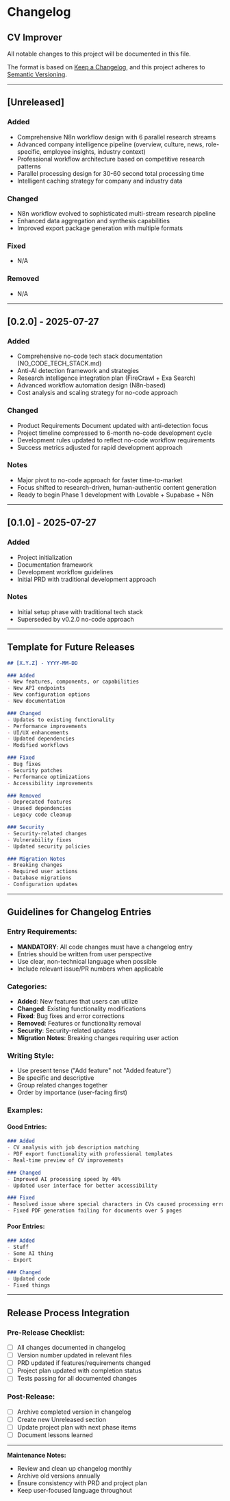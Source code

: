 # Changelog
## CV Improver

All notable changes to this project will be documented in this file.

The format is based on [Keep a Changelog](https://keepachangelog.com/en/1.0.0/),
and this project adheres to [Semantic Versioning](https://semver.org/spec/v2.0.0.html).

---

## [Unreleased]

### Added
- Comprehensive N8n workflow design with 6 parallel research streams
- Advanced company intelligence pipeline (overview, culture, news, role-specific, employee insights, industry context)
- Professional workflow architecture based on competitive research patterns
- Parallel processing design for 30-60 second total processing time
- Intelligent caching strategy for company and industry data

### Changed
- N8n workflow evolved to sophisticated multi-stream research pipeline
- Enhanced data aggregation and synthesis capabilities
- Improved export package generation with multiple formats

### Fixed
- N/A

### Removed
- N/A

---

## [0.2.0] - 2025-07-27

### Added
- Comprehensive no-code tech stack documentation (NO_CODE_TECH_STACK.md)
- Anti-AI detection framework and strategies
- Research intelligence integration plan (FireCrawl + Exa Search)
- Advanced workflow automation design (N8n-based)
- Cost analysis and scaling strategy for no-code approach

### Changed
- Product Requirements Document updated with anti-detection focus
- Project timeline compressed to 6-month no-code development cycle
- Development rules updated to reflect no-code workflow requirements
- Success metrics adjusted for rapid development approach

### Notes
- Major pivot to no-code approach for faster time-to-market
- Focus shifted to research-driven, human-authentic content generation
- Ready to begin Phase 1 development with Lovable + Supabase + N8n

---

## [0.1.0] - 2025-07-27

### Added
- Project initialization
- Documentation framework
- Development workflow guidelines
- Initial PRD with traditional development approach

### Notes
- Initial setup phase with traditional tech stack
- Superseded by v0.2.0 no-code approach

---

## Template for Future Releases

```markdown
## [X.Y.Z] - YYYY-MM-DD

### Added
- New features, components, or capabilities
- New API endpoints
- New configuration options
- New documentation

### Changed
- Updates to existing functionality
- Performance improvements
- UI/UX enhancements
- Updated dependencies
- Modified workflows

### Fixed
- Bug fixes
- Security patches
- Performance optimizations
- Accessibility improvements

### Removed
- Deprecated features
- Unused dependencies
- Legacy code cleanup

### Security
- Security-related changes
- Vulnerability fixes
- Updated security policies

### Migration Notes
- Breaking changes
- Required user actions
- Database migrations
- Configuration updates
```

---

## Guidelines for Changelog Entries

### Entry Requirements:
- **MANDATORY**: All code changes must have a changelog entry
- Entries should be written from user perspective
- Use clear, non-technical language when possible
- Include relevant issue/PR numbers when applicable

### Categories:
- **Added**: New features that users can utilize
- **Changed**: Existing functionality modifications
- **Fixed**: Bug fixes and error corrections
- **Removed**: Features or functionality removal
- **Security**: Security-related updates
- **Migration Notes**: Breaking changes requiring user action

### Writing Style:
- Use present tense ("Add feature" not "Added feature")
- Be specific and descriptive
- Group related changes together
- Order by importance (user-facing first)

### Examples:

#### Good Entries:
```markdown
### Added
- CV analysis with job description matching
- PDF export functionality with professional templates
- Real-time preview of CV improvements

### Changed
- Improved AI processing speed by 40%
- Updated user interface for better accessibility

### Fixed
- Resolved issue where special characters in CVs caused processing errors
- Fixed PDF generation failing for documents over 5 pages
```

#### Poor Entries:
```markdown
### Added
- Stuff
- Some AI thing
- Export

### Changed
- Updated code
- Fixed things
```

---

## Release Process Integration

### Pre-Release Checklist:
- [ ] All changes documented in changelog
- [ ] Version number updated in relevant files
- [ ] PRD updated if features/requirements changed
- [ ] Project plan updated with completion status
- [ ] Tests passing for all documented changes

### Post-Release:
- [ ] Archive completed version in changelog
- [ ] Create new Unreleased section
- [ ] Update project plan with next phase items
- [ ] Document lessons learned

---

**Maintenance Notes:**
- Review and clean up changelog monthly
- Archive old versions annually
- Ensure consistency with PRD and project plan
- Keep user-focused language throughout